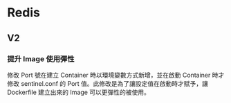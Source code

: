 # Redis

## V2
### 提升 Image 使用彈性
修改 Port 號在建立 Container 時以環境變數方式新增，並在啟動 Container 時才修改 sentinel.conf 的 Port 值。此修改是為了讓設定值在啟動時才賦予，讓 Dockerfile 建立出來的 Image 可以更彈性的被使用。
